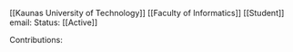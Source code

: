 [[Kaunas University of Technology]]
[[Faculty of Informatics]]
[[Student]]
email: 
Status: [[Active]]

Contributions:

